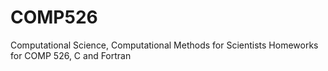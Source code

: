 # COMP526
Computational Science, Computational Methods for Scientists
Homeworks for COMP 526, C and Fortran
